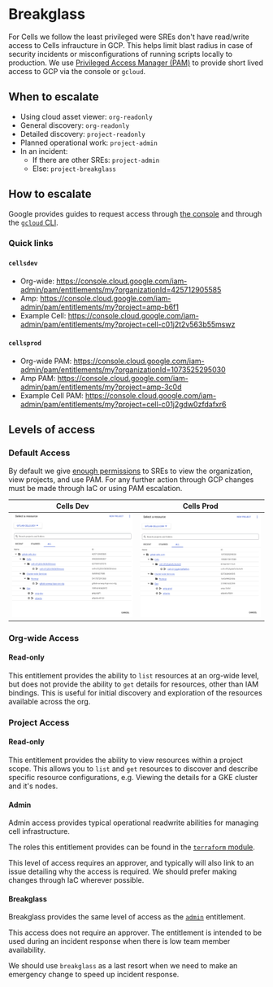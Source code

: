 # Breakglass

For Cells we follow the least privileged were SREs don't have read/write access to Cells infraucture in GCP.  This helps limit blast radius in case of security
incidents or misconfigurations of running scripts locally to production.  We use [Privileged Access Manager (PAM)][PAM] to provide short lived access to GCP via
the console or `gcloud`.

## When to escalate

<!-- TODO also make a flow chart for deciding this -->

- Using cloud asset viewer: `org-readonly`
- General discovery: `org-readonly`
- Detailed discovery: `project-readonly`
- Planned operational work: `project-admin`
- In an incident:
  - If there are other SREs: `project-admin`
  - Else: `project-breakglass`

## How to escalate

Google provides guides to request access through [the console](https://cloud.google.com/iam/docs/pam-request-temporary-elevated-access#request-grant-console)
and through the [`gcloud` CLI](https://cloud.google.com/iam/docs/pam-request-temporary-elevated-access#request_a_grant_programmatically).

### Quick links

#### `cellsdev`

- Org-wide: https://console.cloud.google.com/iam-admin/pam/entitlements/my?organizationId=425712905585
- Amp: https://console.cloud.google.com/iam-admin/pam/entitlements/my?project=amp-b6f1
- Example Cell: https://console.cloud.google.com/iam-admin/pam/entitlements/my?project=cell-c01j2t2v563b55mswz

#### `cellsprod`

- Org-wide PAM: https://console.cloud.google.com/iam-admin/pam/entitlements/my?organizationId=1073525295030
- Amp PAM: https://console.cloud.google.com/iam-admin/pam/entitlements/my?project=amp-3c0d
- Example Cell PAM: https://console.cloud.google.com/iam-admin/pam/entitlements/my?project=cell-c01j2gdw0zfdafxr6


## Levels of access

### Default Access

By default we give [enough permissions](https://gitlab.com/gitlab-com/gl-infra/cells/tissue/-/blob/702095d2f62f7fc65c3171f87e410432c308987f/terraform/modules/cell-environment/iam.tf) to SREs to view the organization, view projects, and use PAM. For any further action through GCP changes must be made
through IaC or using PAM escalation.

| Cells Dev                                               | Cells Prod                                                      |
|---------------------------------------------------------|-----------------------------------------------------------------|
| ![cells dev overview](./img/cells_dev_org_switcher.png) | ![cells_production_overview](./img/cells_prod_org_switcher.png) |


### Org-wide Access

#### Read-only

This entitlement provides the ability to `list` resources at an org-wide level, but does not provide the ability to `get` details for resources, other than IAM bindings. This is useful for initial
discovery and exploration of the resources available across the org.

### Project Access

#### Read-only

This entitlement provides the ability to view resources within a project scope. This allows you to `list` and `get` resources to discover and describe specific resource configurations, e.g. Viewing
the details for a GKE cluster and it's nodes.

#### Admin

Admin access provides typical operational readwrite abilities for managing cell infrastructure.

The roles this entitlement provides can be found in the [`terraform` module](https://gitlab.com/gitlab-com/gl-infra/gitlab-dedicated/library/terraform/google-privileged-access-manager/-/blob/253a65d8819cfc99746e28bff25e992f1ce51f0a/predefined-entitlements.tf#L67-103).

This level of access requires an approver, and typically will also link to an issue detailing why the access is required.
We should prefer making changes through IaC wherever possible.

<!-- TODO Add recording for elevating access -->

#### Breakglass

Breakglass provides the same level of access as the [`admin`](#admin) entitlement.

This access does not require an approver. The entitlement is intended to be used
during an incident response when there is low team member availability.

We should use `breakglass` as a last resort when we need to make an emergency change to speed up incident response.

[PAM]: https://cloud.google.com/iam/docs/pam-overview
